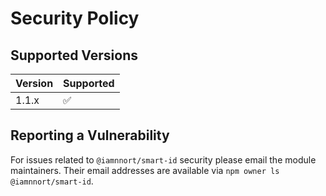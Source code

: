 # Security Policy

## Supported Versions

| Version | Supported          |
| ------- | ------------------ |
| 1.1.x   | :white_check_mark: |

## Reporting a Vulnerability

For issues related to `@iamnnort/smart-id` security please email the module maintainers. Their email addresses are available via `npm owner ls @iamnnort/smart-id`.
